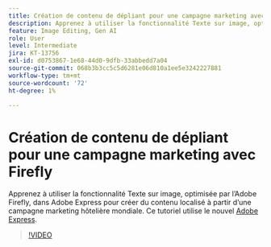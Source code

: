 ```yaml
---
title: Création de contenu de dépliant pour une campagne marketing avec Firefly
description: Apprenez à utiliser la fonctionnalité Texte sur image, optimisée par l’Adobe Firefly, dans du contenu localisé Adobe Express issu d’une campagne de marketing hôtelier mondiale
feature: Image Editing, Gen AI
role: User
level: Intermediate
jira: KT-13756
exl-id: d0753867-1e68-44d0-9dfb-33abbedd7a04
source-git-commit: 068b3b3cc5c5d6281e06d810a1ee5e3242227881
workflow-type: tm+mt
source-wordcount: '72'
ht-degree: 1%

---
```


# Création de contenu de dépliant pour une campagne marketing avec Firefly

Apprenez à utiliser la fonctionnalité Texte sur image, optimisée par l’Adobe Firefly, dans Adobe Express pour créer du contenu localisé à partir d’une campagne marketing hôtelière mondiale. Ce tutoriel utilise le nouvel [Adobe Express](https://www.adobe.com/express/).

>[!VIDEO](https://video.tv.adobe.com/v/3422426?quality=12&learn=on&hidetitle=true)
